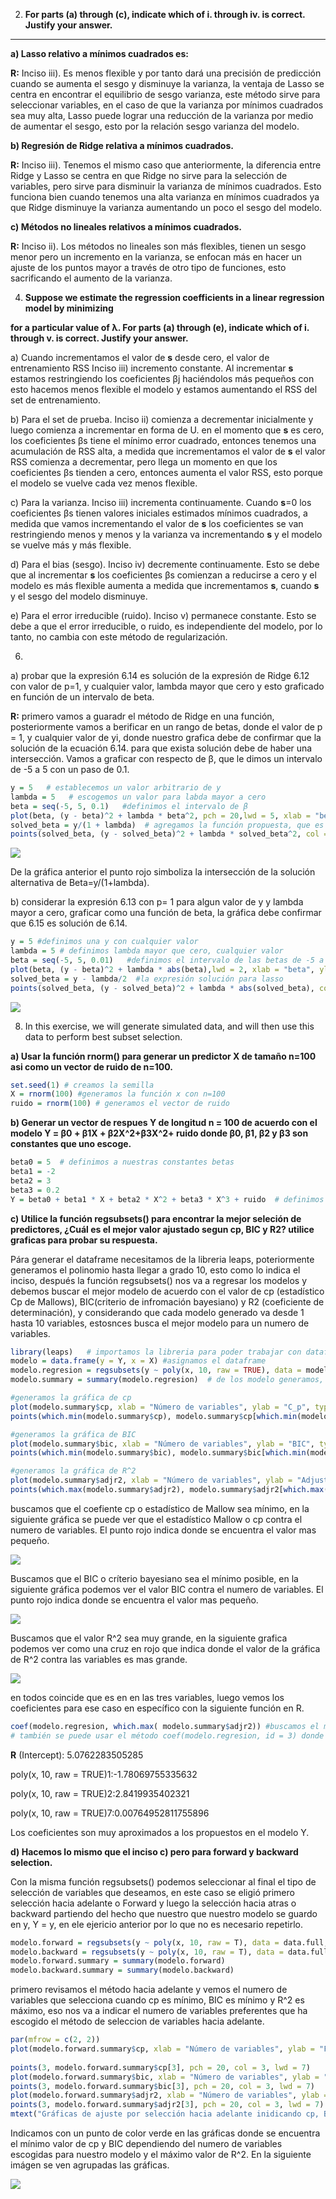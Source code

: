 2. **For parts (a) through (c), indicate which of i. through iv. is correct. Justify your answer.** 
___

**a)	Lasso relativo a mínimos cuadrados es:**

**R:** Inciso iii).  Es menos flexible y por tanto dará una precisión de predicción cuando se aumenta el sesgo y disminuye la varianza, la ventaja de Lasso se centra en encontrar el equilibrio de sesgo varianza, este método sirve para seleccionar variables, en el caso de que la varianza por mínimos cuadrados sea muy alta, Lasso puede lograr una reducción de la varianza por medio de aumentar el sesgo, esto por la relación sesgo varianza del modelo.

**b)	Regresión de Ridge relativa a mínimos cuadrados.**

**R:** Inciso iii). Tenemos el mismo caso que anteriormente, la diferencia entre Ridge y Lasso se centra en que Ridge no sirve para la selección de variables, pero sirve para disminuir la varianza de mínimos cuadrados. Esto funciona bien cuando tenemos una alta varianza en mínimos cuadrados ya que Ridge disminuye la varianza aumentando un poco el sesgo del modelo.

**c)	Métodos no lineales relativos a mínimos cuadrados.**

**R:** Inciso ii). Los métodos no lineales son más flexibles, tienen un sesgo menor pero un incremento en la varianza, se enfocan más en hacer un ajuste de los puntos mayor a través de otro tipo de funciones, esto sacrificando el aumento de la varianza.

4. **Suppose we estimate the regression coefficients in a linear regression model by minimizing**

**for a particular value of λ. For parts (a) through (e), indicate which of i. through v. is correct. Justify your answer.**

a)	Cuando incrementamos el valor de **s** desde cero, el valor de entrenamiento RSS 
Inciso iii) incremento constante. Al incrementar **s** estamos restringiendo los coeficientes βj haciéndolos más pequeños con esto hacemos menos flexible el modelo y estamos aumentando el RSS del set de entrenamiento.

b)	Para el set de prueba.
Inciso ii) comienza a decrementar inicialmente y luego comienza a incrementar en forma de U. en el momento que **s** es cero, los coeficientes βs tiene el mínimo error cuadrado, entonces tenemos una acumulación de RSS alta, a medida que incrementamos el valor de **s** el valor RSS comienza a decrementar, pero llega un momento en que los coeficientes βs tienden a cero, entonces aumenta el valor RSS, esto porque el modelo se vuelve cada vez menos flexible.

c)	Para la varianza.
Inciso iii) incrementa continuamente. Cuando **s**=0 los coeficientes βs tienen valores iniciales estimados mínimos cuadrados, a medida que vamos incrementando el valor de **s** los coeficientes se van restringiendo menos y menos y la varianza va incrementando **s** y el modelo se vuelve más y más flexible.

d)	Para el bias (sesgo).
Inciso iv) decremente continuamente. Esto se debe que al incrementar **s** los coeficientes βs comienzan a reducirse a cero y el modelo es más flexible aumenta a medida que incrementamos **s**, cuando **s** y el sesgo del modelo disminuye.

e)	Para el error irreducible (ruido).
Inciso v) permanece constante. Esto se debe a que el error irreducible, o ruido, es independiente del modelo, por lo tanto, no cambia con este método de regularización.

6. 
a) probar que la expresión 6.14 es solución de la expresión de Ridge 6.12 con valor de p=1, y cualquier valor, lambda mayor que cero y esto graficado en función de un intervalo de beta.

**R:** primero vamos a guaradr el método de Ridge en una función, posteriormente vamos a berificar en un rango de betas, donde el valor de p = 1, y cualquier valor de yi, donde nuestro grafica debe de confirmar que la solución de la ecuación 6.14. para que exista solución debe de haber una intersección. Vamos a graficar con respecto de β, que le dimos un intervalo de -5 a 5 con un paso de 0.1.

```r
y = 5   # establecemos un valor arbitrario de y
lambda = 5   # escogemos un valor para labda mayor a cero
beta = seq(-5, 5, 0.1)   #definimos el intervalo de β
plot(beta, (y - beta)^2 + lambda * beta^2, pch = 20,lwd = 5, xlab = "betas", ylab = "optimización de Ridge")   #dibujamos la grafica, p=1
solved_beta = y/(1 + lambda)  # agregamos la función propuesta, que es solución de la ecuacion 6.12
points(solved_beta, (y - solved_beta)^2 + lambda * solved_beta^2, col = 2, lwd = 6, cex = solved_beta)# agregamos el punto, mientras que cruce con la gráfica es solución
```

![](6_a_1.png)

De la gráfica anterior el punto rojo simboliza la intersección de la solución alternativa de Beta=y/(1+lambda).

b) considerar la expresión 6.13 con p= 1 para algun valor de y y lambda mayor a cero, graficar como una función de beta, la gráfica debe confirmar que 6.15 es solución de 6.14.

```r
y = 5 #definimos una y con cualquier valor
lambda = 5 # definimos lambda mayor que cero, cualquier valor
beta = seq(-5, 5, 0.01)   #definimos el intervalo de las betas de -5 a 5 con paso de 0.1
plot(beta, (y - beta)^2 + lambda * abs(beta),lwd = 2, xlab = "beta", ylab = "optimización de Lasso") #graficamos la expresión de Lasso, respecto de las betas
solved_beta = y - lambda/2  #la expresión solución para lasso
points(solved_beta, (y - solved_beta)^2 + lambda * abs(solved_beta), col = 2, pch = 4, lwd = 5, cex = est.beta) #indicamos la intersección de la solución de Lasso, la cual debe de intersectar en algún lugar de la gráfica de la expresión de lasso
```

![](6_b_1.png)

8. In this exercise, we will generate simulated data, and will then use this data to perform best subset selection.

**a) Usar la función rnorm() para generar un predictor X de tamaño n=100 asi como un vector de ruido de n=100.**

```r
set.seed(1) # creamos la semilla
X = rnorm(100) #generamos la función x con n=100
ruido = rnorm(100) # generamos el vector de ruido
```

**b) Generar un vector de respues Y de longitud n = 100 de acuerdo con el modelo Y = β0 + β1X + β2X^2+β3X^2+ ruido donde β0, β1, β2 y β3 son constantes que uno escoge.**

```r
beta0 = 5  # definimos a nuestras constantes betas
beta1 = -2
beta2 = 3
beta3 = 0.2
Y = beta0 + beta1 * X + beta2 * X^2 + beta3 * X^3 + ruido  # definimos la expresión para el vector Y
```

**c) Utilice la función regsubsets() para encontrar la mejor seleción de predictores, ¿Cuál es el mejor valor ajustado segun cp, BIC y R2? utilice graficas para probar su respuesta.**

Pára generar el dataframe necesitamos de la libreria leaps, poteriormente generamos el polinomio hasta llegar a grado 10, esto como lo indica el inciso, después la función regsubsets() nos va a regresar los modelos y debemos buscar el mejor modelo de acuerdo con el valor de cp (estadístico Cp de Mallows), BIC(criterio de infromación bayesiano) y R2 (coeficiente de determinación), y considerando que cada modelo generado va desde 1 hasta 10 variables, estosnces busca el mejor modelo para un numero de variables.

```r
library(leaps)   # importamos la libreria para poder trabajar con dataframes
modelo = data.frame(y = Y, x = X) #asignamos el dataframe
modelo.regresion = regsubsets(y ~ poly(x, 10, raw = TRUE), data = modelo, nvmax = 10) #buscamos los mejores 10 coefientes de x
modelo.summary = summary(modelo.regresion)  # de los modelo generamos, guardamos todos y buscamos el mejor
```

```r
#generamos la gráfica de cp
plot(modelo.summary$cp, xlab = "Número de variables", ylab = "C_p", type = "l") 
points(which.min(modelo.summary$cp), modelo.summary$cp[which.min(modelo.summary$cp)], col = 2, cex = 2, pch = 20,lwd = 5)

#generamos la gráfica de BIC
plot(modelo.summary$bic, xlab = "Número de variables", ylab = "BIC", type = "l")
points(which.min(modelo.summary$bic), modelo.summary$bic[which.min(modelo.summary$bic)], col = 2, cex = 2, pch = 20,lwd = 5)

#generamos la gráfica de R^2
plot(modelo.summary$adjr2, xlab = "Número de variables", ylab = "Adjusted R^2", type = "l")
points(which.max(modelo.summary$adjr2), modelo.summary$adjr2[which.max(modelo.summary$adjr2)], col = 2, cex = 2, pch = 20,lwd = 5)
```

buscamos que el coefiente cp o estadístico de Mallow sea mínimo, en la siguiente gráfica se puede ver que el estadístico Mallow o cp contra el numero de variables.  El punto rojo indica donde se encuentra el valor mas pequeño.

![](6_c_1.png)

Buscamos que el BIC o críterio bayesiano sea el mínimo posible, en la siguiente gráfica podemos ver el valor BIC contra el numero de variables. El punto rojo indica donde se encuentra el valor mas pequeño.

![](6_c_2.png)

Buscamos que el valor R^2 sea muy grande, en la siguiente grafica podemos ver como una cruz en rojo que indica donde el valor de la gráfica de R^2 contra las variables es mas grande.

![](6_c_3.png)

en todos coincide que es en en las tres variables, luego vemos los coeficientes para ese caso en específico con la siguiente función en R.

```r
coef(modelo.regresion, which.max( modelo.summary$adjr2)) #buscamos el mejor ajuste y encontramos los coeficientes del modelo
# también se puede usar el método coef(modelo.regresion, id = 3) donde buscamos solo con un identificdor del numero de variables. ambos métodos nos dan el mismo resultado
```

**R**
(Intercept): 5.0762283505285

poly(x, 10, raw = TRUE)1:-1.78069755335632

poly(x, 10, raw = TRUE)2:2.8419935402321

poly(x, 10, raw = TRUE)7:0.00764952811755896

Los coeficientes son muy aproximados a los propuestos en el modelo Y.

**d) Hacemos lo mismo que el inciso c) pero para forward y backward selection.**

Con la misma función regsubsets() podemos seleccionar al final el tipo de selección de variables que deseamos, en este caso se eligió primero selección hacia adelante o Forward y luego la selección hacia atras o backward partiendo del hecho que nuestro que nuestro modelo se guardo en y, Y = y, en ele ejericio anterior por lo que no es necesario repetirlo.

```r
modelo.forward = regsubsets(y ~ poly(x, 10, raw = T), data = data.full, nvmax = 10, method = "forward")  #calculamos el modelo con selección de variables hacia adelante
modelo.backward = regsubsets(y ~ poly(x, 10, raw = T), data = data.full, nvmax = 10, method = "backward") #calculamos el modelo con la selección de variables hacia atrás
modelo.forward.summary = summary(modelo.forward)  
modelo.backward.summary = summary(modelo.backward)
```

primero revisamos el método hacia adelante y vemos el numero de variables que selecciona cuando cp es mínimo, BIC es mínimo y R^2 es máximo, eso nos va a indicar el numero de variables preferentes que ha escogido el método de seleccion de variables hacia adelante.

```r
par(mfrow = c(2, 2))
plot(modelo.forward.summary$cp, xlab = "Número de variables", ylab = "Forward Cp, estadístico Mallow", pch = 20, type = "l") # graficamos CP
     
points(3, modelo.forward.summary$cp[3], pch = 20, col = 3, lwd = 7) 
plot(modelo.forward.summary$bic, xlab = "Número de variables", ylab = "Forward BIC", pch = 20, type = "l") #graficamos BIC
points(3, modelo.forward.summary$bic[3], pch = 20, col = 3, lwd = 7)
plot(modelo.forward.summary$adjr2, xlab = "Número de variables", ylab = "Forward R^2", pch = 20, type = "l") #graficamos R^2
points(3, modelo.forward.summary$adjr2[3], pch = 20, col = 3, lwd = 7)
mtext("Gráficas de ajuste por selección hacia adelante inidicando cp, BIC y R^2", side = 3, line = -2, outer = TRUE)
```

Indicamos con un punto de color verde en las gráficas donde se encuentra el mínimo valor de cp y BIC dependiendo del numero de variables escogidas para nuestro modelo y el máximo valor de R^2. En la siguiente imágen se ven agrupadas las gráficas.

![](6_8_d_1.png)
